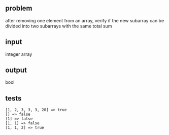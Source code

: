 ## problem

after removing one element from an array, verify if the new subarray can be divided into two subarrays with the same total sum

## input

integer array

## output

bool

## tests

    [1, 2, 3, 3, 3, 20] => true
    [] => false
    [1] => false
    [1, 1] => false
    [1, 1, 2] => true